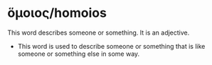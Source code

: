 # ὅμοιος/homoios
This word describes someone or something. It is an adjective.
* This word is used to describe someone or something that is like someone or something else in some way.
